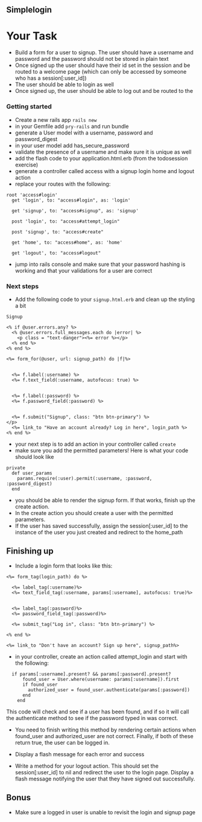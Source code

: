 ## Simplelogin

# Your Task

- Build a form for a user to signup. The user should have a username and password and the password should not be stored in plain text
- Once signed up the user should have their id set in the session and be routed to a welcome page (which can only be accessed by someone who has a session[:user_id])
- The user should be able to login as well
- Once signed up, the user should be able to log out and be routed to the 

### Getting started

- Create a new rails app `rails new `
- in your Gemfile add `pry-rails` and run bundle
- generate a User model with a username, password and password_digest
- in your user model add has_secure_password
- validate the presence of a username and make sure it is unique as well
- add the flash code to your application.html.erb (from the todosession exercise)
- generate a controller called access with a signup login home and logout action
- replace your routes with the following:

```
root 'access#login'
  get 'login', to: "access#login", as: 'login'

  get 'signup', to: "access#signup", as: 'signup'

  post 'login', to: "access#attempt_login"

  post 'signup', to: "access#create"

  get 'home', to: "access#home", as: 'home'

  get 'logout', to: "access#logout"
``` 
- jump into rails console and make sure that your password hashing is working and that your validations for a user are correct

### Next steps

- Add the following code to your `signup.html.erb` and clean up the styling a bit

```
Signup

<% if @user.errors.any? %>
  <% @user.errors.full_messages.each do |error| %>
    <p class = "text-danger"><%= error %></p>
  <% end %>
<% end %>

<%= form_for(@user, url: signup_path) do |f|%>


  <%= f.label(:username) %>
  <%= f.text_field(:username, autofocus: true) %>


  <%= f.label(:password) %>
  <%= f.password_field(:password) %>


  <%= f.submit("Signup", class: "btn btn-primary") %>
</p>
  <%= link_to "Have an account already? Log in here", login_path %>
<% end %>

```

- your next step is to add an action in your controller called `create` 
- make sure you add the permitted parameters! Here is what your code should look like 

```
private
  def user_params
    params.require(:user).permit(:username, :password, :password_digest)
  end
```

- you should be able to render the signup form. If that works, finish up the create action.
- In the create action you should create a user with the permitted parameters. 
- If the user has saved successfully, assign the session[:user_id] to the instance of the user you just created and redirect to the home_path 

## Finishing up

- Include a login form that looks like this: 

```
<%= form_tag(login_path) do %>

  <%= label_tag(:username)%>
  <%= text_field_tag(:username, params[:username], autofocus: true)%>


  <%= label_tag(:password)%>
  <%= password_field_tag(:password)%>

  <%= submit_tag("Log in", class: "btn btn-primary") %>

<% end %>

<%= link_to "Don't have an account? Sign up here", signup_path%>

```

- in your controller, create an action called attempt_login and start with the following: 

```
  if params[:username].present? && params[:password].present?
      found_user = User.where(username: params[:username]).first
      if found_user
        authorized_user = found_user.authenticate(params[:password])
      end
    end
```

This code will check and see if a user has been found, and if so it will call the authenticate method to see if the password typed in was correct. 

- You need to finish writing this method by rendering certain actions when found_user and authorized_user are not correct. Finally, if both of these return true, the user can be logged in. 

- Display a flash message for each error and success

- Write a method for your logout action. This should set the session[:user_id] to nil and redirect the user to the login page. Display a flash message notifying the user that they have signed out successfully. 


## Bonus

- Make sure a logged in user is unable to revisit the login and signup page

